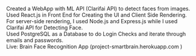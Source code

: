  Created a WebApp with ML API (Clarifai API) to detect faces from images.                                                                                  
 Used React.js in Front End for Creating the UI and Client Side Rendering.                                                                                          
 For server-side rendering, I used Node.js and Express.js while I used Clarifai API for Detecting Face.                                                            
 Used PostgreSQL as a Database to do Login Checks and iterate through emails and passwords.                                                                         
 Live:  Brain Face Recognition App (project-smartbrain.herokuapp.com )                                                                                        
